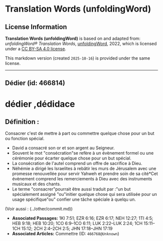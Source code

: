 # Translation Words (unfoldingWord)

## License Information

**Translation Words (unfoldingWord)** is based on and adapted from: _unfoldingWord® Translation Words_, [unfoldingWord](https://unfoldingword.org/utw), 2022, which is licensed under a [CC BY-SA 4.0 license](https://creativecommons.org/licenses/by-sa/4.0/legalcode.en).

This markdown version (created `2025-10-16`) is provided under the same license.



--------------------------------

## Dédier (id: 466814)

dédier ,dédidace
================

Définition :
------------

Consacrer c'est de mettre à part ou commettre quelque chose pour un but ou fonction spécial.

* David a consacré son or et son argent au Seigneur.
* Souvent le mot "consécration"se refère à un évènement formel ou une cérémonie pour écarter quelque chose pour un but spécial.
* La consécration de l'autel comprend un offre de sacrifice à Dieu.
* Néhémie a dirigé les Israelites à rebâtir les murs de Jérusalem avec une promesse renouvellée pour servir Yahweh et prendre soin de sa cité\*Cet évènement comprend les remerciements à Dieu avec des instruments musicaux et des chants.
* Le terme "consacrer"pourrait être aussi traduit par :"un but spécialement assigné "ou"initier quelque chose qui sera utilisée pour un usage spécifique"ou" confier une tâche spéciale à quelqu un.

(Voir aussi : (../other/commit.md))

* **Associated Passages:** 1KI 7:51; EZR 6:16; EZR 6:17; NEH 12:27; 1TI 4:5; HEB 9:18; HEB 10:20; 1CO 6:9–1CO 6:11; LUK 2:22–LUK 2:24; 1CH 15:11–1CH 15:12; 2CH 2:4–2CH 2:5; JHN 17:18–JHN 17:19
* **Associated Articles:** Commettre  (ID: `466768@Unknown`)

